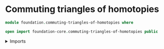 # Commuting triangles of homotopies

```agda
module foundation.commuting-triangles-of-homotopies where

open import foundation-core.commuting-triangles-of-homotopies public
```

<details><summary>Imports</summary>

```agda

```

</details>
